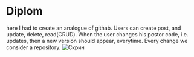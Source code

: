 # Diplom
here I had to create an analogue of githab. Users can create post, and update, delete, read(CRUD). 
When the user changes his postor code, i.e. updates, then a new version should appear, everytime. Every change we consider a repository.
![Скрин]([https://github.com/RamazanAyazbek/Diplom/assets/86975572/dc74857e-3fe6-4647-9be0-96dbc16f689c](https://github.com/RamazanAyazbek/Diplom/blob/master/photo_5195305446582370956_w.jpg))
